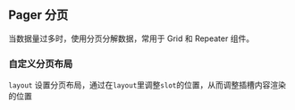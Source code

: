 <div class="demo-header">
<p class="overviewicon">
  <span class="wapi-form-page"/>
</p>

## Pager 分页

<nova-uxlink widget-name="Pager"></nova-uxlink>

当数据量过多时，使用分页分解数据，常用于 Grid 和 Repeater 组件。

</div>

### 自定义分页布局

`layout` 设置分页布局，通过在`layout`里调整`slot`的位置，从而调整插槽内容渲染的位置

<nova-demo-view link="pager/custom-layout.vue"></nova-demo-view>

<br>
